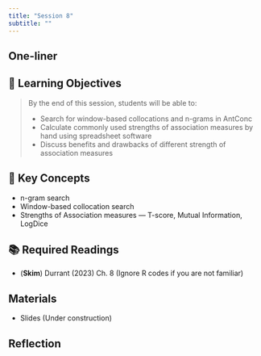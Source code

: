 ```yaml
---
title: "Session 8"
subtitle: ""
---
```


## One-liner


## 🎯 Learning Objectives

> By the end of this session, students will be able to:
> 
> - Search for window-based collocations and n-grams in AntConc 
> - Calculate commonly used strengths of association measures by hand using spreadsheet software
> - Discuss benefits and drawbacks of different strength of association measures


## 🔑 Key Concepts

- n-gram search
- Window-based collocation search
- Strengths of Association measures — T-score, Mutual Information, LogDice

## 📚 Required Readings

- (**Skim**) Durrant (2023) Ch. 8 (Ignore R codes if you are not familiar)


## Materials

- Slides (Under construction)


## Reflection



<!-- 
<iframe src="session1-intro/slides/slides.html" width="100%" height="600px" frameborder="0"></iframe>

[View slides in fullscreen](session1-intro/slides/slides.html){target="_blank"} -->


